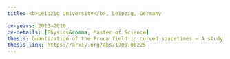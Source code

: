 ```yaml
---
title: <b>Leipzig University</b>, Leipzig, Germany

cv-years: 2013–2016
cv-details: [Physics&comma; Master of Science]
thesis: Quantization of the Proca field in curved spacetimes – A study of mass dependence and the zero mass limit
thesis-link: https://arxiv.org/abs/1709.00225
---
```


